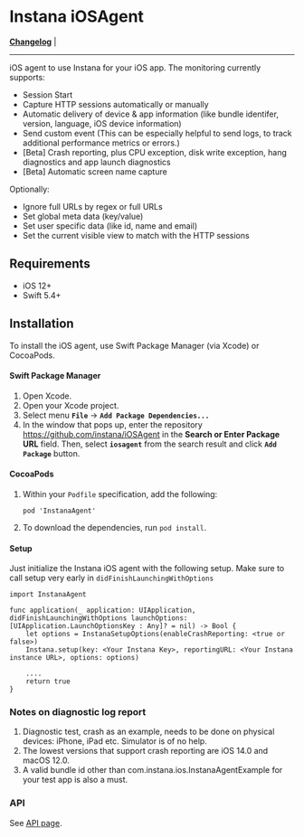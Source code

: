 # Instana iOSAgent

**[Changelog](https://github.com/instana/iOSAgent/blob/master/Changelog.md)** |

---

iOS agent to use Instana for your iOS app. The monitoring currently supports:

- Session Start
- Capture HTTP sessions automatically or manually
- Automatic delivery of device & app information (like bundle identifer, version, language, iOS device information)
- Send custom event (This can be especially helpful to send logs, to track additional performance metrics or errors.)
- [Beta] Crash reporting, plus CPU exception, disk write exception, hang diagnostics and app launch diagnostics
- [Beta] Automatic screen name capture

Optionally:
- Ignore full URLs by regex or full URLs
- Set global meta data (key/value)
- Set user specific data (like id, name and email)
- Set the current visible view to match with the HTTP sessions  

## Requirements
- iOS 12+
- Swift 5.4+

## Installation

To install the iOS agent, use Swift Package Manager (via Xcode) or CocoaPods.

#### Swift Package Manager

1. Open Xcode.
2. Open your Xcode project.
2. Select menu **`File`** -> **`Add Package Dependencies...`**
3. In the window that pops up, enter the repository https://github.com/instana/iOSAgent in the **Search or Enter Package URL** field. Then, select **`iosagent`** from the search result and click **`Add Package`** button.

#### CocoaPods

1. Within your `Podfile` specification, add the following:

   `pod 'InstanaAgent'`

2. To download the dependencies, run `pod install`.

#### Setup
Just initialize the Instana iOS agent with the following setup. Make sure to call setup very early in `didFinishLaunchingWithOptions`

```
import InstanaAgent

func application(_ application: UIApplication, didFinishLaunchingWithOptions launchOptions: [UIApplication.LaunchOptionsKey : Any]? = nil) -> Bool {
    let options = InstanaSetupOptions(enableCrashReporting: <true or false>)
	Instana.setup(key: <Your Instana Key>, reportingURL: <Your Instana instance URL>, options: options)

	....
	return true
}
```

### Notes on diagnostic log report

1. Diagnostic test, crash as an example, needs to be done on physical devices: iPhone, iPad etc. Simulator is of no help.
2. The lowest versions that support crash reporting are iOS 14.0 and macOS 12.0.
3. A valid bundle id other than com.instana.ios.InstanaAgentExample for your test app is also a must.

### API

See [API page](https://www.ibm.com/docs/en/instana-observability/current?topic=applications-ios-api).

